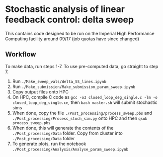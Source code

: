 # Stochastic analysis of linear feedback control: delta sweep

This contains code designed to be run on the Imperial High Performance Computing facility around 09/17 (job quotas have since changed)

## Workflow

To make data, run steps 1-7. To use pre-computed data, go straight to step 7.

1. Run `./Make_sweep_vals/delta_SS_lines.ipynb`
2. Run `./Make_submission/Make_submission_param_sweep.ipynb`
3. Copy output files onto HPC
4. On HPC, compile C code as `gcc -o3 closed_loop_deg_single.c -lm -o closed_loop_deg_single.ce`, then `bash master.sh` will submit stochastic sims
5. When done, copy the file `./Post_processing/process_sweep.pbs` and `./Post_processing/Process_stoch_sim.py` onto HPC and then `qsub process_sweep.pbs`
6. When done, this will generate the contents of the `./Post_processing/Data` folder. Copy from cluster into `./Post_processing/Data` folder
7. To generate plots, run the notebook `./Post_processing/Analysis/Analyse_param_sweep.ipynb`